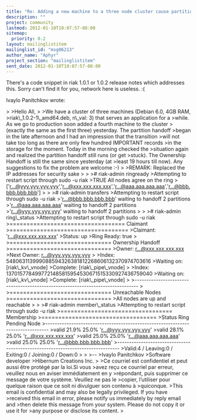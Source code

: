 ```yaml
---
title: "Re: Adding a new machine to a three node cluster cause partition	handoff  problems"
description: ""
project: community
lastmod: 2012-01-10T10:07:57-08:00
sitemap:
  priority: 0.2
layout: mailinglistitem
mailinglist_id: "msg06213"
author_name: "Aphyr"
project_section: "mailinglistitem"
sent_date: 2012-01-10T10:07:57-08:00
---
```



There's a code snippet in riak 1.0.1 or 1.0.2 release notes which addresses 
this. Sorry can't find it for you, network here is useless. :(

Ivaylo Panitchkov  wrote:

&gt;
&gt;Hello All,
&gt;
&gt;We have a cluster of three machines (Debian 6.0, 4GB RAM, 
&gt;riak\\_1.0.2-1\\_amd64.deb, n\\_val: 3) that serves an application for a 
&gt;while. As we go to production soon added a fourth machine to the cluster 
&gt;(exactly the same as the first three) yesterday. The partition handoff 
&gt;began in the late afternoon and I had an impression that the transition 
&gt;will not take too long as there are only few hundred IMPORTANT records 
&gt;in the storage for the moment. Today in the morning checked the 
&gt;situation again and realized the partition handoff still runs (or get 
&gt;stuck). The Ownership Handoff is still the same since yesterday (at 
&gt;least 19 hours till now). Any suggestions to fix the problem are welcome :-)
&gt;
&gt;REMARK: Replaced the IP addresses for security sake
&gt;
&gt;
&gt;# riak-admin ringready
&gt;Attempting to restart script through sudo -u riak
&gt;TRUE All nodes agree on the ring 
&gt;['r...@yyy.yyy.yyy.yyy','r...@xxx.xxx.xxx.xxx','r...@aaa.aaa.aaa.aaa','r...@bbb.bbb.bbb.bbb']
&gt;
&gt;
&gt;# riak-admin transfers
&gt;Attempting to restart script through sudo -u riak
&gt;'r...@bbb.bbb.bbb.bbb' waiting to handoff 2 partitions
&gt;'r...@aaa.aaa.aaa.aaa' waiting to handoff 2 partitions
&gt;'r...@yyy.yyy.yyy.yyy' waiting to handoff 2 partitions
&gt;
&gt;
&gt;# riak-admin ring\\_status
&gt;Attempting to restart script through sudo -u riak
&gt;================================== Claimant 
&gt;===================================
&gt;Claimant: 'r...@xxx.xxx.xxx.xxx'
&gt;Status: up
&gt;Ring Ready: true
&gt;
&gt;============================== Ownership Handoff 
&gt;==============================
&gt;Owner: r...@xxx.xxx.xxx.xxx
&gt;Next Owner: r...@yyy.yyy.yyy.yyy
&gt;
&gt;Index: 548063113999088594326381812268606132370974703616
&gt;Waiting on: [riak\\_kv\\_vnode]
&gt;Complete: [riak\\_pipe\\_vnode]
&gt;
&gt;Index: 1370157784997721485815954530671515330927436759040
&gt;Waiting on: [riak\\_kv\\_vnode]
&gt;Complete: [riak\\_pipe\\_vnode]
&gt;
&gt;-------------------------------------------------------------------------------
&gt;
&gt;============================== Unreachable Nodes 
&gt;==============================
&gt;All nodes are up and reachable
&gt;
&gt;
&gt;# riak-admin member\\_status
&gt;Attempting to restart script through sudo -u riak
&gt;================================= Membership 
&gt;==================================
&gt;Status Ring Pending Node
&gt;-------------------------------------------------------------------------------
&gt;valid 21.9% 25.0% 'r...@yyy.yyy.yyy.yyy'
&gt;valid 28.1% 25.0% 'r...@xxx.xxx.xxx.xxx'
&gt;valid 25.0% 25.0% 'r...@aaa.aaa.aaa.aaa'
&gt;valid 25.0% 25.0% 'r...@bbb.bbb.bbb.bbb'
&gt;-------------------------------------------------------------------------------
&gt;Valid:4 / Leaving:0 / Exiting:0 / Joining:0 / Down:0
&gt;
&gt;
&gt;-- 
&gt;Ivaylo Panitchkov
&gt;Software developer
&gt;Hibernum Creations Inc.
&gt;
&gt;Ce courriel est confidentiel et peut aussi être protégé par la loi.Si vous 
&gt;avez reçu ce courriel par erreur, veuillez nous en aviser immédiatement en y 
&gt;répondant, puis supprimer ce message de votre système. Veuillez ne pas le 
&gt;copier, l’utiliser pour quelque raison que ce soit ni divulguer son contenu à 
&gt;quiconque.
&gt;This email is confidential and may also be legally privileged. If you have 
&gt;received this email in error, please notify us immediately by reply email and 
&gt;then delete this message from your system. Please do not copy it or use it for 
&gt;any purpose or disclose its content.
&gt;
